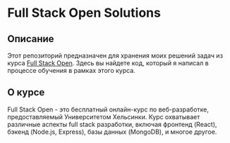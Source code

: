 # Full Stack Open Solutions
## Описание

Этот репозиторий предназначен для хранения моих решений задач из курса [Full Stack Open](https://fullstackopen.com/en/). Здесь вы найдете код, который я написал в процессе обучения в рамках этого курса.
## О курсе

Full Stack Open - это бесплатный онлайн-курс по веб-разработке, предоставляемый Университетом Хельсинки. Курс охватывает различные аспекты full stack разработки, включая фронтенд (React), бэкенд (Node.js, Express), базы данных (MongoDB), и многое другое.
